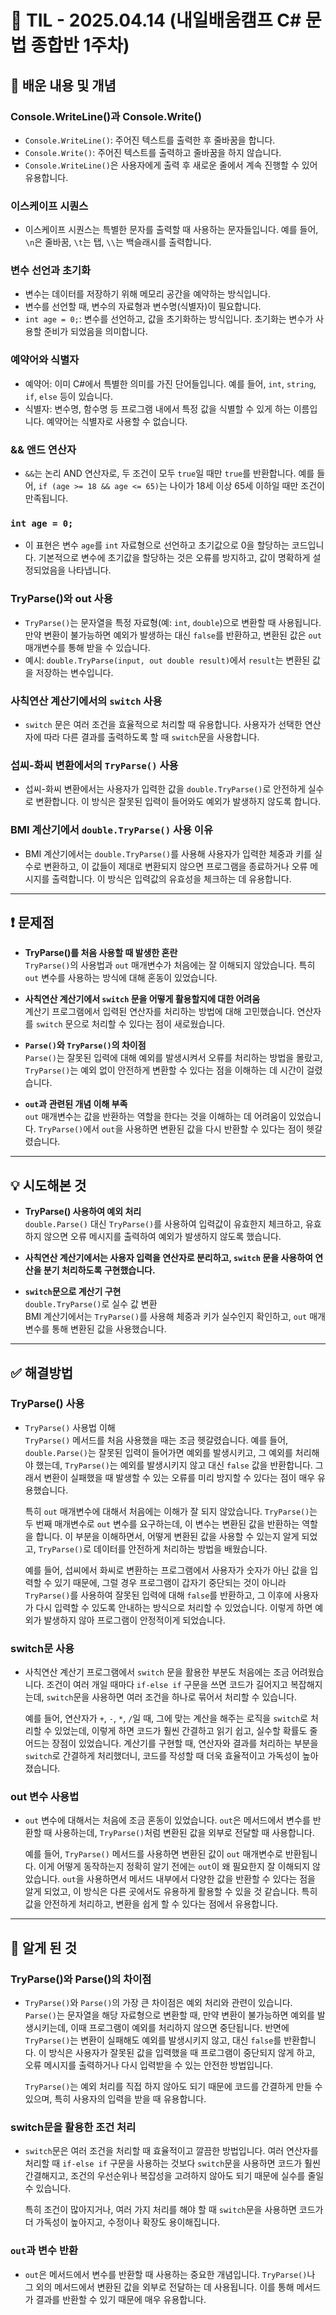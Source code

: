 # 📝 TIL - 2025.04.14 (내일배움캠프 C# 문법 종합반 1주차)

## 📝 배운 내용 및 개념

### Console.WriteLine()과 Console.Write()
- `Console.WriteLine()`: 주어진 텍스트를 출력한 후 줄바꿈을 합니다.
- `Console.Write()`: 주어진 텍스트를 출력하고 줄바꿈을 하지 않습니다.
- `Console.WriteLine()`은 사용자에게 출력 후 새로운 줄에서 계속 진행할 수 있어 유용합니다.

### 이스케이프 시퀀스
- 이스케이프 시퀀스는 특별한 문자를 출력할 때 사용하는 문자들입니다. 예를 들어, `\n`은 줄바꿈, `\t`는 탭, `\\`는 백슬래시를 출력합니다.

### 변수 선언과 초기화
- 변수는 데이터를 저장하기 위해 메모리 공간을 예약하는 방식입니다.
- 변수를 선언할 때, 변수의 자료형과 변수명(식별자)이 필요합니다.
- `int age = 0;`: 변수를 선언하고, 값을 초기화하는 방식입니다. 초기화는 변수가 사용할 준비가 되었음을 의미합니다.

### 예약어와 식별자
- 예약어: 이미 C#에서 특별한 의미를 가진 단어들입니다. 예를 들어, `int`, `string`, `if`, `else` 등이 있습니다.
- 식별자: 변수명, 함수명 등 프로그램 내에서 특정 값을 식별할 수 있게 하는 이름입니다. 예약어는 식별자로 사용할 수 없습니다.

### && 앤드 연산자
- `&&`는 논리 AND 연산자로, 두 조건이 모두 `true`일 때만 `true`를 반환합니다. 예를 들어, `if (age >= 18 && age <= 65)`는 나이가 18세 이상 65세 이하일 때만 조건이 만족됩니다.

### `int age = 0;`
- 이 표현은 변수 `age`를 `int` 자료형으로 선언하고 초기값으로 0을 할당하는 코드입니다. 기본적으로 변수에 초기값을 할당하는 것은 오류를 방지하고, 값이 명확하게 설정되었음을 나타냅니다.

### TryParse()와 out 사용
- `TryParse()`는 문자열을 특정 자료형(예: `int`, `double`)으로 변환할 때 사용됩니다. 만약 변환이 불가능하면 예외가 발생하는 대신 `false`를 반환하고, 변환된 값은 `out` 매개변수를 통해 받을 수 있습니다.
- 예시: `double.TryParse(input, out double result)`에서 `result`는 변환된 값을 저장하는 변수입니다.

### 사칙연산 계산기에서의 `switch` 사용
- `switch` 문은 여러 조건을 효율적으로 처리할 때 유용합니다. 사용자가 선택한 연산자에 따라 다른 결과를 출력하도록 할 때 `switch`문을 사용합니다.

### 섭씨-화씨 변환에서의 `TryParse()` 사용
- 섭씨-화씨 변환에서는 사용자가 입력한 값을 `double.TryParse()`로 안전하게 실수로 변환합니다. 이 방식은 잘못된 입력이 들어와도 예외가 발생하지 않도록 합니다.

### BMI 계산기에서 `double.TryParse()` 사용 이유
- BMI 계산기에서는 `double.TryParse()`를 사용해 사용자가 입력한 체중과 키를 실수로 변환하고, 이 값들이 제대로 변환되지 않으면 프로그램을 종료하거나 오류 메시지를 출력합니다. 이 방식은 입력값의 유효성을 체크하는 데 유용합니다.

---

## ❗ 문제점

- **TryParse()를 처음 사용할 때 발생한 혼란**  
  `TryParse()`의 사용법과 `out` 매개변수가 처음에는 잘 이해되지 않았습니다. 특히 `out` 변수를 사용하는 방식에 대해 혼동이 있었습니다.

- **사칙연산 계산기에서 `switch` 문을 어떻게 활용할지에 대한 어려움**  
  계산기 프로그램에서 입력된 연산자를 처리하는 방법에 대해 고민했습니다. 연산자를 `switch` 문으로 처리할 수 있다는 점이 새로웠습니다.

- **`Parse()`와 `TryParse()`의 차이점**  
  `Parse()`는 잘못된 입력에 대해 예외를 발생시켜서 오류를 처리하는 방법을 몰랐고, `TryParse()`는 예외 없이 안전하게 변환할 수 있다는 점을 이해하는 데 시간이 걸렸습니다.

- **`out`과 관련된 개념 이해 부족**  
  `out` 매개변수는 값을 반환하는 역할을 한다는 것을 이해하는 데 어려움이 있었습니다. `TryParse()`에서 `out`을 사용하면 변환된 값을 다시 반환할 수 있다는 점이 헷갈렸습니다.

---

## 💡 시도해본 것

- **TryParse() 사용하여 예외 처리**  
  `double.Parse()` 대신 `TryParse()`를 사용하여 입력값이 유효한지 체크하고, 유효하지 않으면 오류 메시지를 출력하여 예외가 발생하지 않도록 했습니다.

- **사칙연산 계산기에서는 사용자 입력을 연산자로 분리하고, `switch` 문을 사용하여 연산을 분기 처리하도록 구현했습니다.**
  
- **`switch`문으로 계산기 구현**  
  `double.TryParse()`로 실수 값 변환  
  BMI 계산기에서는 `TryParse()`를 사용해 체중과 키가 실수인지 확인하고, `out` 매개변수를 통해 변환된 값을 사용했습니다.

---

## ✅ 해결방법

### TryParse() 사용
- `TryParse()` 사용법 이해  
  `TryParse()` 메서드를 처음 사용했을 때는 조금 헷갈렸습니다. 예를 들어, `double.Parse()`는 잘못된 입력이 들어가면 예외를 발생시키고, 그 예외를 처리해야 했는데, `TryParse()`는 예외를 발생시키지 않고 대신 `false` 값을 반환합니다. 그래서 변환이 실패했을 때 발생할 수 있는 오류를 미리 방지할 수 있다는 점이 매우 유용했습니다.

  특히 `out` 매개변수에 대해서 처음에는 이해가 잘 되지 않았습니다. `TryParse()`는 두 번째 매개변수로 `out` 변수를 요구하는데, 이 변수는 변환된 값을 반환하는 역할을 합니다. 이 부분을 이해하면서, 어떻게 변환된 값을 사용할 수 있는지 알게 되었고, `TryParse()`로 데이터를 안전하게 처리하는 방법을 배웠습니다.

  예를 들어, 섭씨에서 화씨로 변환하는 프로그램에서 사용자가 숫자가 아닌 값을 입력할 수 있기 때문에, 그럴 경우 프로그램이 갑자기 중단되는 것이 아니라 `TryParse()`를 사용하여 잘못된 입력에 대해 `false`를 반환하고, 그 이후에 사용자가 다시 입력할 수 있도록 안내하는 방식으로 처리할 수 있었습니다. 이렇게 하면 예외가 발생하지 않아 프로그램이 안정적이게 되었습니다.

### switch문 사용
- 사칙연산 계산기 프로그램에서 `switch` 문을 활용한 부분도 처음에는 조금 어려웠습니다. 조건이 여러 개일 때마다 `if-else if` 구문을 쓰면 코드가 길어지고 복잡해지는데, `switch`문을 사용하면 여러 조건을 하나로 묶어서 처리할 수 있습니다.

  예를 들어, 연산자가 `+`, `-`, `*`, `/`일 때, 그에 맞는 계산을 해주는 로직을 `switch`로 처리할 수 있었는데, 이렇게 하면 코드가 훨씬 간결하고 읽기 쉽고, 실수할 확률도 줄어드는 장점이 있었습니다. 계산기를 구현할 때, 연산자와 결과를 처리하는 부분을 `switch`로 간결하게 처리했더니, 코드를 작성할 때 더욱 효율적이고 가독성이 높아졌습니다.

### out 변수 사용법
- `out` 변수에 대해서는 처음에 조금 혼동이 있었습니다. `out`은 메서드에서 변수를 반환할 때 사용하는데, `TryParse()`처럼 변환된 값을 외부로 전달할 때 사용합니다.

  예를 들어, `TryParse()` 메서드를 사용하면 변환된 값이 `out` 매개변수로 반환됩니다. 이게 어떻게 동작하는지 정확히 알기 전에는 `out`이 왜 필요한지 잘 이해되지 않았습니다. `out`을 사용하면서 메서드 내부에서 다양한 값을 반환할 수 있다는 점을 알게 되었고, 이 방식은 다른 곳에서도 유용하게 활용할 수 있을 것 같습니다. 특히 값을 안전하게 처리하고, 변환을 쉽게 할 수 있다는 점에서 유용합니다.

---

## 🧠 알게 된 것

### TryParse()와 Parse()의 차이점
- `TryParse()`와 `Parse()`의 가장 큰 차이점은 예외 처리와 관련이 있습니다. `Parse()`는 문자열을 해당 자료형으로 변환할 때, 만약 변환이 불가능하면 예외를 발생시키는데, 이때 프로그램이 예외를 처리하지 않으면 중단됩니다. 반면에 `TryParse()`는 변환이 실패해도 예외를 발생시키지 않고, 대신 `false`를 반환합니다. 이 방식은 사용자가 잘못된 값을 입력했을 때 프로그램이 중단되지 않게 하고, 오류 메시지를 출력하거나 다시 입력받을 수 있는 안전한 방법입니다.

  `TryParse()`는 예외 처리를 직접 하지 않아도 되기 때문에 코드를 간결하게 만들 수 있으며, 특히 사용자의 입력을 받을 때 유용합니다.

### switch문을 활용한 조건 처리
- `switch`문은 여러 조건을 처리할 때 효율적이고 깔끔한 방법입니다. 여러 연산자를 처리할 때 `if-else if` 구문을 사용하는 것보다 `switch`문을 사용하면 코드가 훨씬 간결해지고, 조건의 우선순위나 복잡성을 고려하지 않아도 되기 때문에 실수를 줄일 수 있습니다.

  특히 조건이 많아지거나, 여러 가지 처리를 해야 할 때 `switch`문을 사용하면 코드가 더 가독성이 높아지고, 수정이나 확장도 용이해집니다.

### `out`과 변수 반환
- `out`은 메서드에서 변수를 반환할 때 사용하는 중요한 개념입니다. `TryParse()`나 그 외의 메서드에서 변환된 값을 외부로 전달하는 데 사용됩니다. 이를 통해 메서드가 결과를 반환할 수 있기 때문에 매우 유용합니다.

